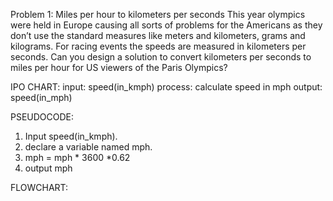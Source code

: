 Problem 1: Miles per hour to kilometers per seconds 
This year olympics were held in Europe causing all sorts of problems for the Americans as they don’t use the standard measures like meters and kilometers, grams and kilograms. For racing events the speeds are measured in kilometers per seconds. Can you design a solution to convert kilometers per seconds to miles per hour for US viewers of the Paris Olympics?

IPO CHART:
input:  speed(in_kmph)
process: calculate speed in mph
output: speed(in_mph)

PSEUDOCODE:
1. Input speed(in_kmph).
2. declare a variable named mph.
3. mph = mph * 3600 *0.62
4. output mph

FLOWCHART:
   
